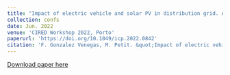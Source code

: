 ```yaml
---
title: "Impact of electric vehicle and solar PV in distribution grid. A data-driven survey"
collection: confs
date: Jun. 2022
venue: 'CIRED Workshop 2022, Porto'
paperurl: 'https://doi.org/10.1049/icp.2022.0842'
citation: 'F. Gonzalez Venegas, M. Petit. &quot;Impact of electric vehicle and solar PV in distribution grid. A data-driven survey&quot;, <i>CIRED Porto Workshop 2022: E-mobility and power distribution systems</i>, June 2022'
---
```


<a href='https://doi.org/10.1049/icp.2022.0842'>Download paper here</a>

  
